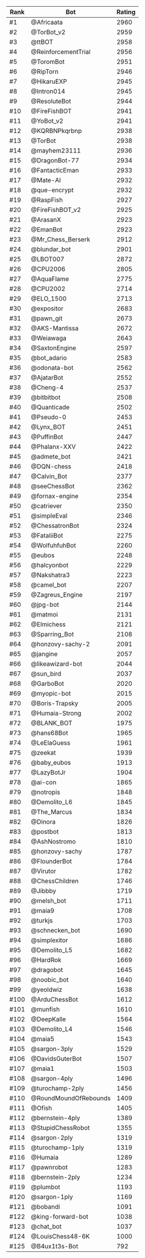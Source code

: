Rank|Bot|Rating
---|---|---
#1|@Africaata|2960
#2|@TorBot_v2|2959
#3|@ttBOT|2958
#4|@ReinforcementTrial|2956
#5|@ToromBot|2951
#6|@RipTorn|2946
#7|@HikaruEXP|2945
#8|@Intron014|2945
#9|@ResoluteBot|2944
#10|@FireFishBOT|2941
#11|@YoBot_v2|2941
#12|@KQRBNPkqrbnp|2938
#13|@TorBot|2938
#14|@mayhem23111|2936
#15|@DragonBot-77|2934
#16|@FantacticEman|2933
#17|@Mate-AI|2932
#18|@que-encrypt|2932
#19|@RaspFish|2927
#20|@FireFishBOT_v2|2925
#21|@ArasanX|2923
#22|@EmanBot|2923
#23|@Mr_Chess_Berserk|2912
#24|@blundar_bot|2901
#25|@LBOT007|2872
#26|@CPU2006|2805
#27|@AquaFlame|2775
#28|@CPU2002|2714
#29|@ELO_1500|2713
#30|@expositor|2683
#31|@pawn_git|2673
#32|@AKS-Mantissa|2672
#33|@Weiawaga|2643
#34|@SaxtonEngine|2597
#35|@bot_adario|2583
#36|@odonata-bot|2562
#37|@AjatarBot|2552
#38|@Cheng-4|2537
#39|@bitbitbot|2508
#40|@Quanticade|2502
#41|@Pseudo-0|2453
#42|@Lynx_BOT|2451
#43|@PuffinBot|2447
#44|@Phalanx-XXV|2422
#45|@admete_bot|2421
#46|@DQN-chess|2418
#47|@Calvin_Bot|2377
#48|@seeChessBot|2362
#49|@fornax-engine|2354
#50|@catriever|2350
#51|@simpleEval|2346
#52|@ChessatronBot|2324
#53|@FataliiBot|2275
#54|@WolfuhfuhBot|2260
#55|@eubos|2248
#56|@halcyonbot|2229
#57|@Nakshatra3|2223
#58|@camel_bot|2207
#59|@Zagreus_Engine|2197
#60|@jpg-bot|2144
#61|@matmoi|2131
#62|@Elmichess|2121
#63|@Sparring_Bot|2108
#64|@honzovy-sachy-2|2091
#65|@jangine|2057
#66|@likeawizard-bot|2044
#67|@sun_bird|2037
#68|@GarboBot|2020
#69|@myopic-bot|2015
#70|@Boris-Trapsky|2005
#71|@Humaia-Strong|2002
#72|@BLANK_BOT|1975
#73|@hans68Bot|1965
#74|@LeElaGuess|1961
#75|@zeekat|1939
#76|@baby_eubos|1913
#77|@LazyBotJr|1904
#78|@ai-con|1865
#79|@notropis|1848
#80|@Demolito_L6|1845
#81|@The_Marcus|1834
#82|@Dinora|1826
#83|@postbot|1813
#84|@AshNostromo|1810
#85|@honzovy-sachy|1787
#86|@FlounderBot|1784
#87|@Virutor|1782
#88|@ChessChildren|1746
#89|@Jibbby|1719
#90|@melsh_bot|1711
#91|@maia9|1708
#92|@turkjs|1703
#93|@schnecken_bot|1690
#94|@simplexitor|1686
#95|@Demolito_L5|1682
#96|@HardRok|1669
#97|@dragobot|1645
#98|@noobic_bot|1640
#99|@yeoldwiz|1638
#100|@ArduChessBot|1612
#101|@munfish|1610
#102|@DeepKalle|1564
#103|@Demolito_L4|1546
#104|@maia5|1543
#105|@sargon-3ply|1529
#106|@DavidsGuterBot|1507
#107|@maia1|1503
#108|@sargon-4ply|1496
#109|@turochamp-2ply|1456
#110|@RoundMoundOfRebounds|1409
#111|@Ofish|1405
#112|@bernstein-4ply|1389
#113|@StupidChessRobot|1355
#114|@sargon-2ply|1319
#115|@turochamp-1ply|1319
#116|@Humaia|1289
#117|@pawnrobot|1283
#118|@bernstein-2ply|1234
#119|@plumbot|1193
#120|@sargon-1ply|1169
#121|@bobandi|1091
#122|@king-forward-bot|1038
#123|@chat_bot|1037
#124|@LouisChess48-6K|1000
#125|@B4ux1t3s-Bot|792
